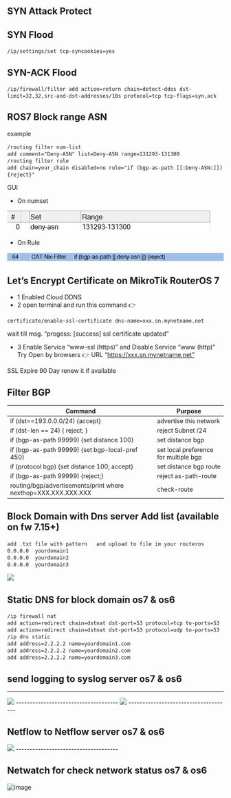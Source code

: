 ## SYN Attack Protect

## SYN Flood
```
/ip/settings/set tcp-syncookies=yes
```
## SYN-ACK Flood
```
/ip/firewall/filter add action=return chain=detect-ddos dst-limit=32,32,src-and-dst-addresses/10s protocol=tcp tcp-flags=syn,ack
```



## ROS7  Block range ASN  

example 
```
/routing filter num-list
add comment="Deny-ASN" list=Deny-ASN range=131293-131300
/routing filter rule
add chain=your_chain disabled=no rule="if (bgp-as-path [[:Deny-ASN:]]) {reject}"
```
GUI

- On numset
<img src=s1.png />

- On Rule
<img src=s2.png />

## Let’s Encrypt Certificate on MikroTik RouterOS 7

- 1 Enabled Cloud DDNS
- 2 open terminal  and run this command 👉
```
certificate/enable-ssl-certificate dns-name=xxx.sn.mynetname.net
```
wait till msg.  “progess: [success] ssl certificate updated”
- 3 Enable Service “www-ssl (https)” and Disable Service “www (http)”
Try Open by browsers  👉 URL “https://xxx.sn.mynetname.net”

SSL Expire 90 Day renew it if available


## Filter BGP

| Command | 	Purpose |
| --- | --- |
| if (dst==193.0.0.0/24) {accept} | advertise this network  |
| if (dst-len == 24) { reject; } | reject Subnet /24 |
| if (bgp-as-path 99999) {set distance 100} | set distance bgp |
| if (bgp-as-path 99999) {set bgp-local-pref 450} | set local preference for multiple bgp |
| if (protocol bgp) {set distance 100; accept} | set distance  bgp route |
| if (bgp-as-path 99999) {reject;} | reject as-path-route |
| routing/bgp/advertisements/print where nexthop=XXX.XXX.XXX.XXX | check-route |



## Block Domain with Dns server  Add list (available on fw 7.15+)
```
add .txt file with pattern   and upload to file im your routeros
0.0.0.0  yourdomain1
0.0.0.0  yourdomain2
0.0.0.0  yourdomain3
```
<img src= sc.png/>


## Static DNS for block domain os7 & os6
```
/ip firewall nat
add action=redirect chain=dstnat dst-port=53 protocol=tcp to-ports=53
add action=redirect chain=dstnat dst-port=53 protocol=udp to-ports=53
/ip dns static
add address=2.2.2.2 name=yourdomain1.com
add address=2.2.2.2 name=yourdomain2.com
add address=2.2.2.2 name=yourdomain3.com
```

## send logging to syslog server os7 & os6
-------------------------------------
<img src=log.png/>
-------------------------------------
<img src=log2.png/>
-------------------------------------

## Netflow to Netflow server os7 & os6

<img src=netflow.png/>
-------------------------------------

## Netwatch for check network status os7 & os6

![image](https://github.com/user-attachments/assets/260ad835-fca1-48a4-8433-69faba94d5e6)






